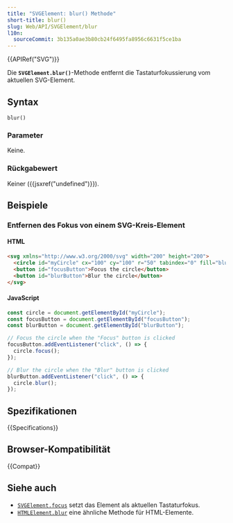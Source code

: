 ```yaml
---
title: "SVGElement: blur() Methode"
short-title: blur()
slug: Web/API/SVGElement/blur
l10n:
  sourceCommit: 3b135a0ae3b80cb24f6495fa8956c6631f5ce1ba
---
```


{{APIRef("SVG")}}

Die **`SVGElement.blur()`**-Methode entfernt die Tastaturfokussierung vom aktuellen SVG-Element.

## Syntax

```js-nolint
blur()
```

### Parameter

Keine.

### Rückgabewert

Keiner ({{jsxref("undefined")}}).

## Beispiele

### Entfernen des Fokus von einem SVG-Kreis-Element

#### HTML

```html
<svg xmlns="http://www.w3.org/2000/svg" width="200" height="200">
  <circle id="myCircle" cx="100" cy="100" r="50" tabindex="0" fill="blue" />
  <button id="focusButton">Focus the circle</button>
  <button id="blurButton">Blur the circle</button>
</svg>
```

#### JavaScript

```js
const circle = document.getElementById("myCircle");
const focusButton = document.getElementById("focusButton");
const blurButton = document.getElementById("blurButton");

// Focus the circle when the "Focus" button is clicked
focusButton.addEventListener("click", () => {
  circle.focus();
});

// Blur the circle when the "Blur" button is clicked
blurButton.addEventListener("click", () => {
  circle.blur();
});
```

## Spezifikationen

{{Specifications}}

## Browser-Kompatibilität

{{Compat}}

## Siehe auch

- [`SVGElement.focus`](/de/docs/Web/API/SVGElement/focus) setzt das Element als aktuellen Tastaturfokus.
- [`HTMLElement.blur`](/de/docs/Web/API/HTMLElement/blur) eine ähnliche Methode für HTML-Elemente.
